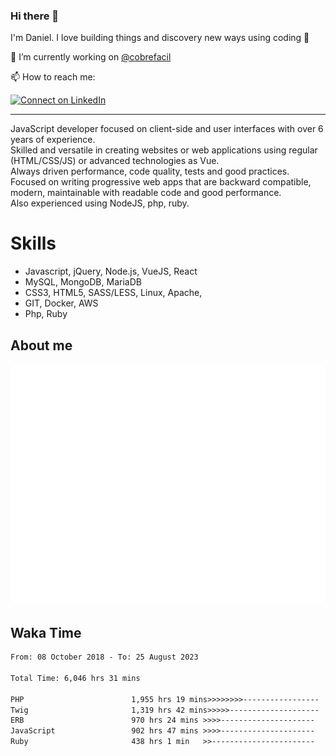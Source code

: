 ### Hi there 👋

I'm Daniel. I love building things and discovery new ways using coding :raised_hands: 

🔭 I’m currently working on [@cobrefacil](https://www.cobrefacil.com.br/)

📫 How to reach me:

[![Connect on LinkedIn](https://img.shields.io/badge/--linkedin?label=LinkedIn&logo=LinkedIn&style=social)](https://www.linkedin.com/in/daniel-cerverizzo/)

---

JavaScript developer focused on client-side and user interfaces with over 6 years of experience.  
Skilled and versatile in creating websites or web applications using regular (HTML/CSS/JS) or advanced technologies as Vue.  
Always driven performance, code quality, tests and good practices.  
 Focused on writing progressive web apps that are backward compatible, modern, maintainable with readable code and good performance.  
Also experienced using NodeJS, php, ruby. 


# Skills

 - Javascript, jQuery, Node.js, VueJS, React
 - MySQL, MongoDB, MariaDB    
 - CSS3, HTML5, SASS/LESS,  Linux, Apache,
 - GIT, Docker, AWS
 - Php, Ruby

## About me

![Metrics](/github-metrics.svg)

## Waka Time

<!--START_SECTION:waka-->

```txt
From: 08 October 2018 - To: 25 August 2023

Total Time: 6,046 hrs 31 mins

PHP                        1,955 hrs 19 mins>>>>>>>>-----------------   32.34 %
Twig                       1,319 hrs 42 mins>>>>>--------------------   21.83 %
ERB                        970 hrs 24 mins >>>>---------------------   16.05 %
JavaScript                 902 hrs 47 mins >>>>---------------------   14.93 %
Ruby                       438 hrs 1 min   >>-----------------------   07.24 %
```

<!--END_SECTION:waka-->

